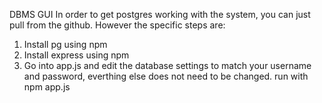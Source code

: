 DBMS GUI
In order to get postgres working with the system, you can just pull from the github. However
the specific steps are:
1. Install pg using npm
2. Install express using npm
3. Go into app.js and edit the database settings to match your username and password, everthing else
does not need to be changed.
run with npm app.js
